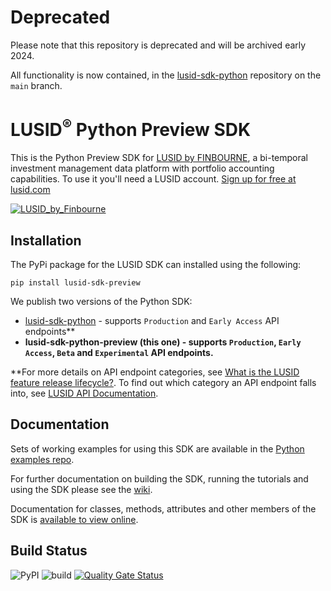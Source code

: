 # Deprecated

Please note that this repository is deprecated and will be archived early 2024.

All functionality is now contained, in the [lusid-sdk-python](https://github.com/finbourne/lusid-sdk-python) repository on the `main` branch.

# LUSID<sup>®</sup> Python Preview SDK
This is the Python Preview SDK for [LUSID by FINBOURNE](https://www.finbourne.com/lusid-technology), a bi-temporal investment management data platform with portfolio accounting capabilities. To use it you'll need a LUSID account. [Sign up for free at lusid.com](https://www.lusid.com/app/signup)

<a href="https://www.lusid.com/app/signup"><img src="https://content.finbourne.com/LUSID_repo.png" alt="LUSID_by_Finbourne"></a>


## Installation

The PyPi package for the LUSID SDK can installed using the following:

```
pip install lusid-sdk-preview
```

We publish two versions of the Python SDK:

* [lusid-sdk-python](https://github.com/finbourne/lusid-sdk-python) - supports `Production` and `Early Access` API endpoints**
* **lusid-sdk-python-preview (this one) - supports `Production`, `Early Access`, `Beta` and `Experimental` API endpoints.**

**For more details on API endpoint categories, see [What is the LUSID feature release lifecycle?](https://support.lusid.com/knowledgebase/article/KA-01786/en-us).
To find out which category an API endpoint falls into, see [LUSID API Documentation](https://www.lusid.com/api/swagger/index.html).


## Documentation 

Sets of working examples for using this SDK are available in the [Python examples repo](https://github.com/finbourne/lusid-sdk-examples-python).

For further documentation on building the SDK, running the tutorials and using the SDK please see the [wiki](https://github.com/finbourne/lusid-sdk-python-preview/wiki).

Documentation for classes, methods, attributes and other members of the SDK is [available to view online](https://lusid-sdk-python-preview.readthedocs.io/en/latest/_autosummary/sdk.lusid.html).

## Build Status

![PyPI](https://img.shields.io/pypi/v/lusid-sdk-preview?color=blue) ![build](https://github.com/finbourne/lusid-sdk-python-preview/workflows/lusid-sdk-python-preview-test/badge.svg) [![Quality Gate Status](https://sonarcloud.io/api/project_badges/measure?project=finbourne_lusid-sdk-python-preview&metric=alert_status)](https://sonarcloud.io/dashboard?id=finbourne_lusid-sdk-python-preview)

